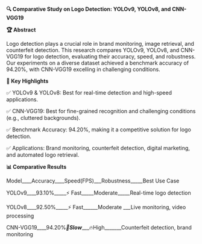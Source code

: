 **🔍 Comparative Study on Logo Detection: YOLOv9, YOLOv8, and CNN-VGG19**

**🏆 Abstract**

Logo detection plays a crucial role in brand monitoring, image retrieval, and counterfeit detection. This research compares YOLOv9, YOLOv8, and CNN-VGG19 for logo detection, evaluating their accuracy, speed, and robustness. Our experiments on a diverse dataset achieved a benchmark accuracy of 94.20%, with CNN-VGG19 excelling in challenging conditions.

**📌 Key Highlights**

✅ YOLOv9 & YOLOv8: Best for real-time detection and high-speed applications.

✅ CNN-VGG19: Best for fine-grained recognition and challenging conditions (e.g., cluttered backgrounds).

✅ Benchmark Accuracy: 94.20%, making it a competitive solution for logo detection.

✅ Applications: Brand monitoring, counterfeit detection, digital marketing, and automated logo retrieval.

**📊 Comparative Results**

Model____Accuracy____Speed(FPS)___Robustness_____Best Use Case

YOLOv9____93.10%_____⚡ Fast_____Moderate_____Real-time logo detection

YOLOv8____92.50%_____⚡ Fast______Moderate ___Live monitoring, video processing

CNN-VGG19____94.20%___🐢Slow______🔥High_______Counterfeit detection, brand monitoring
